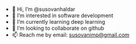 - 👋 Hi, I’m @susovanhaldar
- 👀 I’m interested in software development 
- 🌱 I’m currently learning deep learning 
- 💞️ I’m looking to collaborate on github
- 📫 Reach me by email: susovanimp@gmail.com

<!---
susovanhaldar/susovanhaldar is a ✨ special ✨ repository because its `README.md` (this file) appears on your GitHub profile.
You can click the Preview link to take a look at your changes.
--->
